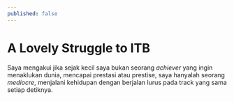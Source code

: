 ```yaml
---
published: false
---
```

<div class="bg-scroll" style="background-image: url('{{ "https://www2016.itb.ac.id/gallery/files/12/20091222/1261474000.jpg" | absolute_url }}')"></div>

# A Lovely Struggle to ITB
Saya mengakui jika sejak kecil saya bukan seorang _achiever_ yang ingin menaklukan dunia, mencapai prestasi atau prestise, saya hanyalah seorang _mediocre_, menjalani kehidupan dengan berjalan lurus pada track yang sama setiap detiknya. 